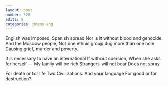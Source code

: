 ```yaml
---
layout: post
number: 320
edits: 8
categories: poems eng
---
```


English was imposed,
Spanish spread
Nor is it without blood and genocide. 
And the Moscow people, 
Not one ethnic group dug more than one hole 
Causing grief, murder and poverty.

It is necessary to have an international
If without coercion, 
When she asks for herself —
My family will be rich
Strangers will not bear 
Does not spray.

For death or for life 
Two Civilizations.
And your language
For good or for destruction?
